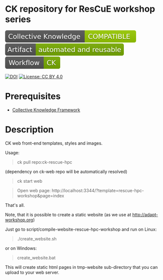 CK repository for ResCuE workshop series
========================================

[![compatibility](https://github.com/ctuning/ck-guide-images/blob/master/ck-compatible.svg)](https://github.com/ctuning/ck)
[![automation](https://github.com/ctuning/ck-guide-images/blob/master/ck-artifact-automated-and-reusable.svg)](http://cTuning.org/ae)
[![workflow](https://github.com/ctuning/ck-guide-images/blob/master/ck-workflow.svg)](http://cKnowledge.org)

[![DOI](https://zenodo.org/badge/131708690.svg)](https://zenodo.org/badge/latestdoi/131708690)
[![License: CC BY 4.0](https://img.shields.io/badge/License-CC%20BY%204.0-lightgrey.svg)](http://creativecommons.org/licenses/by/4.0/)

Prerequisites
=============
* [Collective Knowledge Framework](http://github.com/ctuning/ck)

Description
===========

CK web front-end templates, styles and images.

Usage:

 > ck pull repo:ck-rescue-hpc

 (dependency on ck-web repo will be automatically resolved)

 > ck start web

 > Open web page: http://localhost:3344/?template=rescue-hpc-workshop&page=index

 That's all.

Note, that it is possible to create a static website
(as we use at http://adapt-workshop.org)

Just go to script/compile-website-rescue-hpc-workshop
and run on Linux:
 > ./create_website.sh

or on Windows:
 > create_website.bat

This will create static html pages in tmp-website sub-directory
that you can upload to your web server.
